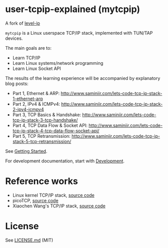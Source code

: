 # user-tcpip-explained (mytcpip)

A fork of [level-ip](https://github.com/saminiir/level-ip)

`mytcpip` is a Linux userspace TCP/IP stack, implemented with TUN/TAP devices.

The main goals are to:
* Learn TCP/IP
* Learn Linux systems/network programming
* Learn Linux Socket API

The results of the learning experience will be accompanied by explanatory blog posts:

- Part 1, Ethernet & ARP: http://www.saminiir.com/lets-code-tcp-ip-stack-1-ethernet-arp
- Part 2, IPv4 & ICMPv4: http://www.saminiir.com/lets-code-tcp-ip-stack-2-ipv4-icmpv4
- Part 3, TCP Basics & Handshake: http://www.saminiir.com/lets-code-tcp-ip-stack-3-tcp-handshake/
- Part 4, TCP Data Flow & Socket API: http://www.saminiir.com/lets-code-tcp-ip-stack-4-tcp-data-flow-socket-api/
- Part 5, TCP Retransmission: http://www.saminiir.com/lets-code-tcp-ip-stack-5-tcp-retransmission/

See [Getting Started](Documentation/getting-started.md).

For development documentation, start with [Development](Documentation/development.md).

# Reference works

* Linux kernel TCP/IP stack, [source code](https://git.kernel.org/cgit/linux/kernel/git/torvalds/linux.git/tree/net/ipv4)
* picoTCP, [source code](https://github.com/tass-belgium/picotcp)
* Xiaochen Wang's TCP/IP stack, [source code](https://github.com/chobits/tapip)

# License

See [LICENSE.md](LICENSE.md) (MIT)
